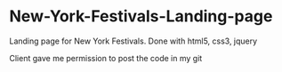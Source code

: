 # New-York-Festivals-Landing-page
Landing page for New York Festivals. Done with html5, css3, jquery

Client gave me permission to post the code in my git
